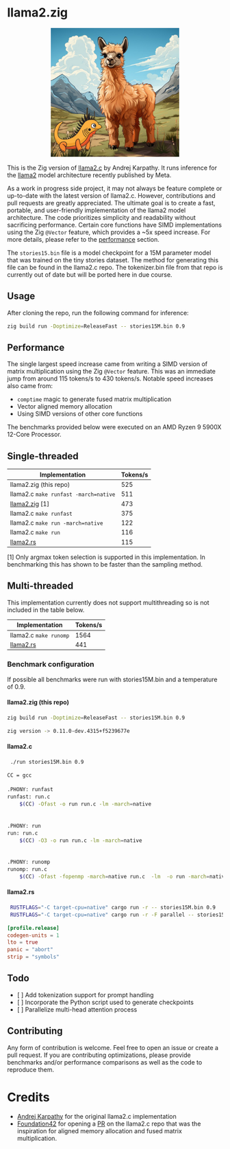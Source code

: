 # llama2.zig

<p align="center">
  <img src="assets/llama_and_ziggy.jpg" width="300" height="300" alt="Cute Llama">
</p>

This is the Zig version of [llama2.c](https://github.com/karpathy/llama2.c) by
Andrej Karpathy. It runs inference for the
[llama2](https://github.com/facebookresearch/llama) model architecture recently
published by Meta.

As a work in progress side project, it may not always be feature complete or
up-to-date with the latest version of llama2.c. However, contributions and pull
requests are greatly appreciated. The ultimate goal is to create a fast,
portable, and user-friendly implementation of the llama2 model architecture.
The code prioritizes simplicity and readability without sacrificing
performance. Certain core functions have SIMD implementations using the Zig
`@Vector` feature, which provides a ~5x speed increase. For more details,
please refer to the [performance](#performance) section.

The `stories15.bin` file is a model checkpoint for a 15M parameter model that
was trained on the tiny stories dataset. The method for generating this file
can be found in the llama2.c repo. The tokenizer.bin file from that repo is
currently out of date but will be ported here in due course.

## Usage

After cloning the repo, run the following command for inference:

```sh
zig build run -Doptimize=ReleaseFast -- stories15M.bin 0.9
```

## Performance

The single largest speed increase came from writing a SIMD version of matrix
multiplication using the Zig `@Vector` feature. This was an immediate jump from
around 115 tokens/s to 430 tokens/s. Notable speed increases also came from:

- `comptime` magic to generate fused matrix multiplication
- Vector aligned memory allocation
- Using SIMD versions of other core functions

The benchmarks provided below were executed on an AMD Ryzen 9 5900X 12-Core
Processor.

## Single-threaded

| Implementation                                          | Tokens/s |
| ------------------------------------------------------- | -------- |
| llama2.zig (this repo)                                  | 525      |
| llama2.c `make runfast -march=native`                   | 511      |
| [llama2.zig](https://github.com/clebert/llama2.zig) [1] | 473      |
| llama2.c `make runfast`                                 | 375      |
| llama2.c `make run -march=native`                       | 122      |
| llama2.c `make run`                                     | 116      |
| [llama2.rs](https://github.com/gaxler/llama2.rs)        | 115      |

[1] Only argmax token selection is supported in this implementation. In
benchmarking this has shown to be faster than the sampling method.

## Multi-threaded

This implementation currently does not support multithreading so is not
included in the table below.

| Implementation                                   | Tokens/s |
| ------------------------------------------------ | -------- |
| llama2.c `make runomp`                           | 1564     |
| [llama2.rs](https://github.com/gaxler/llama2.rs) | 441      |

### Benchmark configuration

If possible all benchmarks were run with stories15M.bin and a temperature of
0.9.

#### llama2.zig (this repo)

```sh
zig build run -Doptimize=ReleaseFast -- stories15M.bin 0.9
```

```sh
zig version -> 0.11.0-dev.4315+f5239677e
```

#### llama2.c

```sh
 ./run stories15M.bin 0.9
```

```sh
CC = gcc

.PHONY: runfast
runfast: run.c
	$(CC) -Ofast -o run run.c -lm -march=native


.PHONY: run
run: run.c
	$(CC) -O3 -o run run.c -lm -march=native


.PHONY: runomp
runomp: run.c
	$(CC) -Ofast -fopenmp -march=native run.c  -lm  -o run -march=native
```

#### llama2.rs

```sh
 RUSTFLAGS="-C target-cpu=native" cargo run -r -- stories15M.bin 0.9
 RUSTFLAGS="-C target-cpu=native" cargo run -r -F parallel -- stories15M.bin 0.9
```

```toml
[profile.release]
codegen-units = 1
lto = true
panic = "abort"
strip = "symbols"
```

## Todo

- \[ \] Add tokenization support for prompt handling
- \[ \] Incorporate the Python script used to generate checkpoints
- \[ \] Parallelize multi-head attention process

## Contributing

Any form of contribution is welcome. Feel free to open an issue or create a
pull request. If you are contributing optimizations, please provide benchmarks
and/or performance comparisons as well as the code to reproduce them.

# Credits

- [Andrej Karpathy](https://github.com/karpathy) for the original llama2.c
  implementation
- [Foundation42](https://github.com/Foundation42) for opening a
  [PR](https://github.com/karpathy/llama2.c/pull/94/files) on the llama2.c repo
  that was the inspiration for aligned memory allocation and fused matrix
  multiplication.

